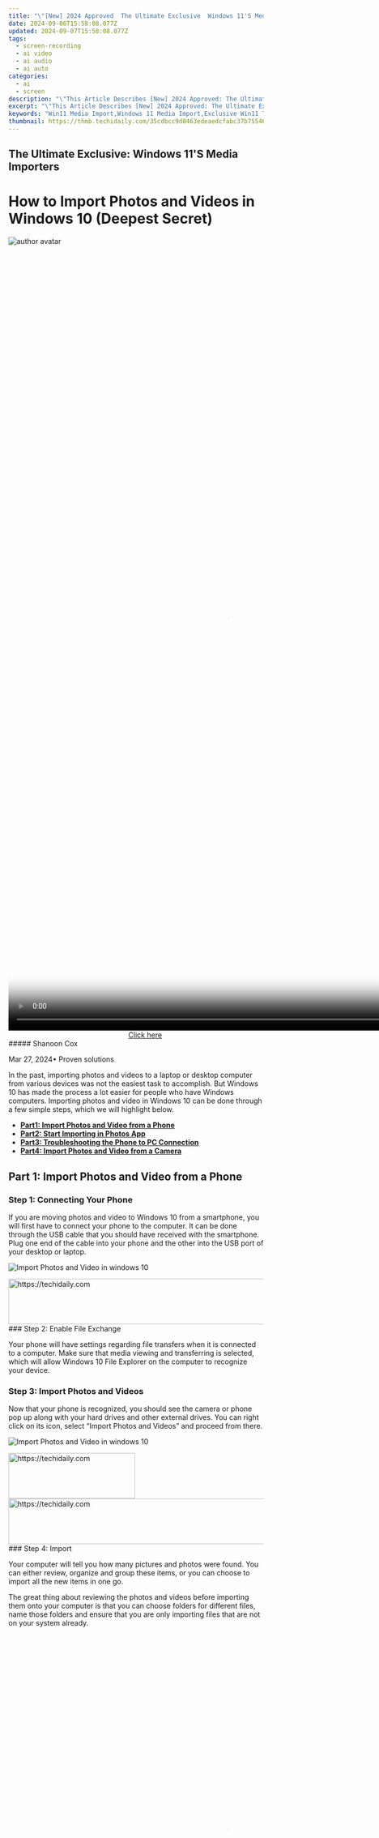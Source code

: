 ```yaml
---
title: "\"[New] 2024 Approved  The Ultimate Exclusive  Windows 11'S Media Importers\""
date: 2024-09-06T15:58:08.077Z
updated: 2024-09-07T15:58:08.077Z
tags: 
  - screen-recording
  - ai video
  - ai audio
  - ai auto
categories: 
  - ai
  - screen
description: "\"This Article Describes [New] 2024 Approved: The Ultimate Exclusive: Windows 11'S Media Importers\""
excerpt: "\"This Article Describes [New] 2024 Approved: The Ultimate Exclusive: Windows 11'S Media Importers\""
keywords: "Win11 Media Import,Windows 11 Media Import,Exclusive Win11 Tools,Ultimate Win11 Guide,Media Importers Win11,Expertise in Win11 Imports,Top Windows 11 Importing"
thumbnail: https://thmb.techidaily.com/35cdbcc9d0463edeaedcfabc37b755463ffdb3615e7f86b0660ca31e9acd1987.jpg
---
```


## The Ultimate Exclusive: Windows 11'S Media Importers

# How to Import Photos and Videos in Windows 10 (Deepest Secret)

![author avatar](https://images.wondershare.com/filmora/article-images/shannon-cox.jpg)

<!-- affiliate ads begin -->
<span id="2135472">
					<video width="864" height="1536" style="cursor:pointer"
           poster="//a.impactradius-go.com/display-clicktoplayimage/2135472.png"
           onclick="if(!this.playClicked){this.play();this.setAttribute('controls',true);this.playClicked=true;}">
	   <source src="//a.impactradius-go.com/display-ad/18498-2135472">
	   <img src="//a.impactradius-go.com/display-clicktoplayimage/2135472.png" style="border: none; height: 100%; width: 100%; object-fit: contain">
	</video>
	<div style="width:540px;text-align:center"><a href="javascript:window.open(decodeURIComponent('https%3A%2F%2Funicoeye.pxf.io%2Fc%2F5597632%2F2135472%2F18498'), '_blank');void(0);">Click here</a></div>
</span>
<img height="0" width="0" src="https://imp.pxf.io/i/5597632/2135472/18498" style="position:absolute;visibility:hidden;" border="0" />
<!-- affiliate ads end -->
##### Shanoon Cox

 Mar 27, 2024• Proven solutions

In the past, importing photos and videos to a laptop or desktop computer from various devices was not the easiest task to accomplish. But Windows 10 has made the process a lot easier for people who have Windows computers. Importing photos and video in Windows 10 can be done through a few simple steps, which we will highlight below.

* [**Part1: Import Photos and Video from a Phone**](#part1)
* [**Part2: Start Importing in Photos App**](#part2)
* [**Part3: Troubleshooting the Phone to PC Connection**](#part3)
* [**Part4: Import Photos and Video from a Camera**](#part4)

## Part 1: Import Photos and Video from a Phone

### Step 1: Connecting Your Phone

If you are moving photos and video to Windows 10 from a smartphone, you will first have to connect your phone to the computer. It can be done through the USB cable that you should have received with the smartphone. Plug one end of the cable into your phone and the other into the USB port of your desktop or laptop.

![Import Photos and Video in windows 10](https://images.wondershare.com/filmora/article-images/usb-cable.jpg)

<!-- affiliate ads begin -->
<a href="https://ephamedtechinc.pxf.io/c/5597632/2126493/26400" target="_top" id="2126493">
  <img src="//a.impactradius-go.com/display-ad/26400-2126493" border="0" alt="https://techidaily.com" width="640" height="90"/>
</a>
<img height="0" width="0" src="https://ephamedtechinc.pxf.io/i/5597632/2126493/26400" style="position:absolute;visibility:hidden;" border="0" />
<!-- affiliate ads end -->
### Step 2: Enable File Exchange

Your phone will have settings regarding file transfers when it is connected to a computer. Make sure that media viewing and transferring is selected, which will allow Windows 10 File Explorer on the computer to recognize your device.

### Step 3: Import Photos and Videos

Now that your phone is recognized, you should see the camera or phone pop up along with your hard drives and other external drives. You can right click on its icon, select “Import Photos and Videos” and proceed from there.

![Import Photos and Video in windows 10](https://images.wondershare.com/filmora/article-images/import-video-photos-to-windows-10.jpg)

<!-- affiliate ads begin -->
<a href="https://review-au.sjv.io/c/5597632/2098705/14409" target="_top" id="2098705">
  <img src="//a.impactradius-go.com/display-ad/14409-2098705" border="0" alt="https://techidaily.com" width="250" height="90"/>
</a>
<img height="0" width="0" src="https://review-au.sjv.io/i/5597632/2098705/14409" style="position:absolute;visibility:hidden;" border="0" />
<!-- affiliate ads end -->
<!-- affiliate ads begin -->
<a href="https://unicoeye.pxf.io/c/5597632/2134228/18498" target="_top" id="2134228">
  <img src="//a.impactradius-go.com/display-ad/18498-2134228" border="0" alt="https://techidaily.com" width="728" height="90"/>
</a>
<img height="0" width="0" src="https://unicoeye.pxf.io/i/5597632/2134228/18498" style="position:absolute;visibility:hidden;" border="0" />
<!-- affiliate ads end -->
### Step 4: Import

Your computer will tell you how many pictures and photos were found. You can either review, organize and group these items, or you can choose to import all the new items in one go.

The great thing about reviewing the photos and videos before importing them onto your computer is that you can choose folders for different files, name those folders and ensure that you are only importing files that are not on your system already.

<!-- affiliate ads begin -->
<span id="1834906">
					<video width="864" height="864" style="cursor:pointer"
           poster="//a.impactradius-go.com/display-clicktoplayimage/1834906.png"
           onclick="if(!this.playClicked){this.play();this.setAttribute('controls',true);this.playClicked=true;}">
	   <source src="//a.impactradius-go.com/display-ad/16836-1834906">
	   <img src="//a.impactradius-go.com/display-clicktoplayimage/1834906.png" style="border: none; height: 100%; width: 100%; object-fit: contain">
	</video>
	<div style="width:540px;text-align:center"><a href="javascript:window.open(decodeURIComponent('https%3A%2F%2F25home.pxf.io%2Fc%2F5597632%2F1834906%2F16836'), '_blank');void(0);">Click here</a></div>
</span>
<img height="0" width="0" src="https://imp.pxf.io/i/5597632/1834906/16836" style="position:absolute;visibility:hidden;" border="0" />
<!-- affiliate ads end -->
## Part 2: Start Importing in Photos App

Another option for you is the Photos app that is pre-installed in computers with Windows 10.

Go to Start -> All Apps -> Photos and open it up. Your phone or camera should be connected to the computer when you are attempting this process.

Click the Import button on the Photos app and choose the items that you want to import. When you have selected all the items you want, click on continue and then import. All your files will be added onto your computer and they will be visible within the Photos app.

![Import Photos and Video in windows 10](https://images.wondershare.com/filmora/article-images/import-photos-video-from-photos-app.jpg)

<!-- affiliate ads begin -->
<a href="https://ephamedtechinc.pxf.io/c/5597632/2137216/26400" target="_top" id="2137216">
  <img src="//a.impactradius-go.com/display-ad/26400-2137216" border="0" alt="https://techidaily.com" width="728" height="90"/>
</a>
<img height="0" width="0" src="https://ephamedtechinc.pxf.io/i/5597632/2137216/26400" style="position:absolute;visibility:hidden;" border="0" />
<!-- affiliate ads end -->
Within the app, it is easy to see your photos and videos as they are organized based on the date they are imported. So you will be able to see exactly what you have added in the most recent imports and with future imports as well.

**You may also like:** [How to Add Titles/Text to Video on Photos App in Windows 10 >>](https://tools.techidaily.com/wondershare/filmora/download/)

## Part 3: Troubleshooting the Phone to PC Connection

There are instances where you may have some problems connecting your phone to the computer, even if you have the USB cable connected on both ends.

The first thing to check is whether your USB port works. Try connecting some other device, such as a mouse or keyboard, into that port. If the device works, it means your port is not the cause of the problem. Now check the cable with a smartphone charger. If your phone charges with the cable, it means your cable is not a problem.

As mentioned above, you must ensure that you have enabled media and file transfers in the USB settings when you connect your phone to the computer. It is the only way that your computer has permission to access the files on your smartphone.

If you have an iPhone, ensure that your device is unlocked. You will get a “Trust this device” prompt and you must accept it. And if your photos are saved directly to iCloud and not your iPhone, you will need to complete a transfer from iCloud, which you can do by visiting the website or using the relevant desktop app.

<!-- affiliate ads begin -->
<a href="https://ephamedtechinc.pxf.io/c/5597632/2136627/26400" target="_top" id="2136627">
  <img src="//a.impactradius-go.com/display-ad/26400-2136627" border="0" alt="https://techidaily.com" width="728" height="90"/>
</a>
<img height="0" width="0" src="https://ephamedtechinc.pxf.io/i/5597632/2136627/26400" style="position:absolute;visibility:hidden;" border="0" />
<!-- affiliate ads end -->
## Part 4: Import Photos and Video from a Camera

Those who are importing photos and videos from a camera rather than a smartphone can use the above options as well. Both Windows 10 File Explorer and the Photos app will be compatible with your camera, provided it can connect through a USB cable and a USB port on the computer.

Connect the camera to your phone and then follow the above steps to import your media content.

![Import Photos and Video in windows 10](https://images.wondershare.com/filmora/article-images/import-photos-video-from-camera.jpg)

## Conclusion

If you own a Windows 10 desktop or laptop, it is very easy to connect a smartphone or digital camera to your computer. Then you will be able to use File Explorer or the built in Photos app to access and download your photos and videos. Adding your content to the computer lets you save the files, share them with friends, edit them using programs like Photoshop, or save space on your smartphone/camera.

![author avatar](https://images.wondershare.com/filmora/article-images/shannon-cox.jpg)

<!-- affiliate ads begin -->
<a href="https://unicoeye.pxf.io/c/5597632/2134218/18498" target="_top" id="2134218">
  <img src="//a.impactradius-go.com/display-ad/18498-2134218" border="0" alt="https://techidaily.com" width="728" height="90"/>
</a>
<img height="0" width="0" src="https://unicoeye.pxf.io/i/5597632/2134218/18498" style="position:absolute;visibility:hidden;" border="0" />
<!-- affiliate ads end -->
Shanoon Cox

Shanoon Cox is a writer and a lover of all things video.

Follow @Shanoon Cox


<ins class="adsbygoogle"
     style="display:block"
     data-ad-format="autorelaxed"
     data-ad-client="ca-pub-7571918770474297"
     data-ad-slot="1223367746"></ins>



<ins class="adsbygoogle"
     style="display:block"
     data-ad-client="ca-pub-7571918770474297"
     data-ad-slot="8358498916"
     data-ad-format="auto"
     data-full-width-responsive="true"></ins>


<span class="atpl-alsoreadstyle">Also read:</span>
<div><ul>
<li><a href="https://fox-helps.techidaily.com/new-2024-approved-all-about-dji-inspire-1-in-depth-analysis/"><u>[New] 2024 Approved All About DJI Inspire 1 in Depth Analysis</u></a></li>
<li><a href="https://fox-helps.techidaily.com/new-2024-approved-strategies-for-securing-product-sponsors-on-youtube/"><u>[New] 2024 Approved Strategies for Securing Product Sponsors on YouTube</u></a></li>
<li><a href="https://instagram-video-files.techidaily.com/new-2024-approved-thriving-on-instagram-vids-blueprint-for-effective-content-strategies/"><u>[New] 2024 Approved Thriving on Instagram Vids Blueprint for Effective Content Strategies</u></a></li>
<li><a href="https://fox-helps.techidaily.com/new-8-best-webcam-filters-for-streaming-for-2024/"><u>[New] 8 Best Webcam Filters For Streaming for 2024</u></a></li>
<li><a href="https://extra-hints.techidaily.com/new-converting-classics-digitizing-and-archiving-past-photos/"><u>[New] Converting Classics Digitizing and Archiving Past Photos</u></a></li>
<li><a href="https://fox-helps.techidaily.com/new-create-your-own-whatsapp-ringtone-a-comprehensive-guide-to-ios-and-android/"><u>[New] Create Your Own WhatsApp Ringtone - A Comprehensive Guide to iOS & Android</u></a></li>
<li><a href="https://fox-helps.techidaily.com/new-digital-image-coloring-upside-down/"><u>[New] Digital Image Coloring Upside Down</u></a></li>
<li><a href="https://fox-helps.techidaily.com/new-from-newcomer-to-notable-nominee-nudging-numbers-naturally-for-2024/"><u>[New] From Newcomer to Notable Nominee Nudging Numbers Naturally for 2024</u></a></li>
<li><a href="https://fox-helps.techidaily.com/new-galaxy-visionhub-premium-integrated-4k-all-in-one-panels-for-2024/"><u>[New] Galaxy VisionHub Premium Integrated 4K All-in-One Panels for 2024</u></a></li>
<li><a href="https://fox-helps.techidaily.com/new-how-to-add-motion-blur-to-photos-in-adobe-illustrator/"><u>[New] How to Add Motion Blur to Photos In Adobe Illustrator</u></a></li>
<li><a href="https://fox-helps.techidaily.com/new-in-2024-innovative-ideas-for-eye-catching-podcast-artwork/"><u>[New] In 2024, Innovative Ideas for Eye-Catching Podcast Artwork</u></a></li>
<li><a href="https://fox-helps.techidaily.com/new-in-2024-prime-picks-best-windows-phone-video-players-list/"><u>[New] In 2024, Prime Picks Best Windows Phone Video Players List</u></a></li>
<li><a href="https://fox-helps.techidaily.com/new-mastering-the-mix-adding-cropping-and-adjusting-audio-in-canva/"><u>[New] Mastering the Mix Adding, Cropping & Adjusting Audio in Canva</u></a></li>
<li><a href="https://screen-video-capture.techidaily.com/new-pcs-premier-ps3-imitators-ranked-top-5-choices/"><u>[New] PC's Premier PS3 Imitators Ranked Top 5 Choices</u></a></li>
<li><a href="https://fox-helps.techidaily.com/new-premium-4k-cameras-ranked-1-to-18-for-2024/"><u>[New] Premium 4K Cameras Ranked #1 to #18 for 2024</u></a></li>
<li><a href="https://fox-helps.techidaily.com/new-ranked-top-picks-for-free-skype-tones-for-2024/"><u>[New] Ranked Top Picks for Free Skype Tones for 2024</u></a></li>
<li><a href="https://fox-helps.techidaily.com/new-revolutionizing-the-joy-of-packet-opening/"><u>[New] Revolutionizing the Joy of Packet Opening</u></a></li>
<li><a href="https://fox-helps.techidaily.com/new-the-pros-guide-to-hidden-power-ups-in-vlc-playback/"><u>[New] The Pro's Guide to Hidden Power-Ups in VLC Playback</u></a></li>
<li><a href="https://fox-helps.techidaily.com/updated-2024-approved-a-complete-manual-for-logging-and-storing-periscope-video/"><u>[Updated] 2024 Approved A Complete Manual for Logging & Storing Periscope Video</u></a></li>
<li><a href="https://fox-helps.techidaily.com/updated-2024-approved-integrating-photos-and-videos-a-guide-to-using-storyremix-in-windows-11/"><u>[Updated] 2024 Approved Integrating Photos & Videos A Guide to Using StoryRemix in Windows 11</u></a></li>
<li><a href="https://fox-info.techidaily.com/updated-2024-approved-top-30-metaverse-meme-creation-tips-and-trends/"><u>[Updated] 2024 Approved Top 30 Metaverse Meme Creation Tips & Trends</u></a></li>
<li><a href="https://fox-helps.techidaily.com/updated-2024-approved-visual-vanguard-leading-webcams-for-professional-podcasts/"><u>[Updated] 2024 Approved Visual Vanguard Leading Webcams for Professional Podcasts</u></a></li>
<li><a href="https://fox-helps.techidaily.com/updated-5-best-no-cost-video-enhancement-platforms-for-2024/"><u>[Updated] 5 Best No-Cost Video Enhancement Platforms for 2024</u></a></li>
<li><a href="https://fox-helps.techidaily.com/updated-immediate-fixes-for-iphone-blurry-image-problems/"><u>[Updated] Immediate Fixes for iPhone Blurry Image Problems</u></a></li>
<li><a href="https://fox-helps.techidaily.com/updated-in-2024-a-prism-of-design-from-theory-to-practice/"><u>[Updated] In 2024, A Prism of Design From Theory to Practice</u></a></li>
<li><a href="https://fox-helps.techidaily.com/updated-in-2024-essential-techniques-for-green-screen-shooting-excellence/"><u>[Updated] In 2024, Essential Techniques for Green Screen Shooting Excellence</u></a></li>
<li><a href="https://fox-helps.techidaily.com/updated-in-2024-expert-strategies-for-efficient-whatsapp-use/"><u>[Updated] In 2024, Expert Strategies for Efficient WhatsApp Use</u></a></li>
<li><a href="https://fox-helps.techidaily.com/updated-in-2024-ideal-websites-for-painless-jpeg-to-gif-changeover/"><u>[Updated] In 2024, Ideal Websites for Painless JPEG to GIF Changeover</u></a></li>
<li><a href="https://fox-helps.techidaily.com/updated-in-2024-smartphone-evolution-at-4k-peaks-sony-xperia-xz-reviewed/"><u>[Updated] In 2024, Smartphone Evolution at 4K Peaks – Sony Xperia XZ Reviewed</u></a></li>
<li><a href="https://fox-helps.techidaily.com/updated-in-2024-the-ultimate-action-review-sj7s-4k-star-video-capability-unveiled/"><u>[Updated] In 2024, The Ultimate Action Review SJ7's 4K Star Video Capability Unveiled</u></a></li>
<li><a href="https://fox-helps.techidaily.com/updated-photo-motion-smear-for-realism-in-adobe-for-2024/"><u>[Updated] Photo Motion Smear for Realism in Adobe for 2024</u></a></li>
<li><a href="https://some-knowledge.techidaily.com/2024-approved-holistic-editing-experience-panoramashift-evolution/"><u>2024 Approved Holistic Editing Experience PanoramaShift Evolution</u></a></li>
<li><a href="https://fox-helps.techidaily.com/2024-approved-innovative-solutions-for-your-ultimate-3d-viewing-needs/"><u>2024 Approved Innovative Solutions for Your Ultimate 3D Viewing Needs</u></a></li>
<li><a href="https://fox-helps.techidaily.com/2024-approved-streamline-your-content-best-12-html5-video-tools/"><u>2024 Approved Streamline Your Content Best 12 HTML5 Video Tools</u></a></li>
<li><a href="https://fox-helps.techidaily.com/2024-approved-vivid-visual-victory-professional-image-coloration/"><u>2024 Approved Vivid Visual Victory Professional Image Coloration</u></a></li>
<li><a href="https://fox-helps.techidaily.com/capturing-charm-sage-advice-on-editing-digital-art-for-2024/"><u>Capturing Charm Sage Advice on Editing Digital Art for 2024</u></a></li>
<li><a href="https://fox-helps.techidaily.com/dialogue-dynamics-connecting-with-your-youtube-crowd-for-2024/"><u>Dialogue Dynamics Connecting With Your YouTube Crowd for 2024</u></a></li>
<li><a href="https://win11-tips.techidaily.com/essential-routes-to-access-windows-11-display-settings-in-10-steps/"><u>Essential Routes to Access Windows 11 Display Settings in 10 Steps</u></a></li>
<li><a href="https://fox-helps.techidaily.com/explore-asmrs-impact-on-stress-reduction-for-2024/"><u>Explore ASMR’s Impact on Stress Reduction for 2024</u></a></li>
<li><a href="https://screen-mirror.techidaily.com/how-to-mirror-pc-screen-to-vivo-t2-pro-5g-phones-drfone-by-drfone-android/"><u>How to Mirror PC Screen to Vivo T2 Pro 5G Phones? | Dr.fone</u></a></li>
<li><a href="https://screen-activity-recording.techidaily.com/in-2024-efficient-screen-recording-on-xbox-explained/"><u>In 2024, Efficient Screen Recording on Xbox Explained</u></a></li>
<li><a href="https://ios-unlock.techidaily.com/in-2024-how-to-unlock-iphone-se-2022-without-passcode-4-easy-methods-by-drfone-ios/"><u>In 2024, How To Unlock iPhone SE (2022) Without Passcode? 4 Easy Methods</u></a></li>
<li><a href="https://fox-helps.techidaily.com/in-2024-the-evolution-of-drone-remote-control-systems-syma-x8c/"><u>In 2024, The Evolution of Drone Remote Control Systems – Syma X8C</u></a></li>
<li><a href="https://android-pokemon-go.techidaily.com/in-2024-the-ultimate-guide-to-get-the-rare-candy-on-pokemon-go-fire-red-on-itel-s23plus-drfone-by-drfone-virtual-android/"><u>In 2024, The Ultimate Guide to Get the Rare Candy on Pokemon Go Fire Red On Itel S23+ | Dr.fone</u></a></li>
<li><a href="https://fox-helps.techidaily.com/in-2024-unveiling-nikons-1j5-a-4k-video-masterpiece/"><u>In 2024, Unveiling Nikon's 1J5 A 4K Video Masterpiece</u></a></li>
<li><a href="https://fox-helps.techidaily.com/in-2024-virtual-decoration-google-vs-alternative-ar-tools/"><u>In 2024, Virtual Decoration Google Vs. Alternative AR Tools</u></a></li>
<li><a href="https://fox-helps.techidaily.com/is-this-a-bug-or-intentional-edit-on-instagram/"><u>Is This a Bug or Intentional Edit on Instagram?</u></a></li>
<li><a href="https://extra-lessons.techidaily.com/securing-your-online-presence-off-facebook-activities-exposed/"><u>Securing Your Online Presence Off-Facebook Activities Exposed</u></a></li>
<li><a href="https://screen-video-capture.techidaily.com/streamlined-recording-of-powerpoint-slides-via-webcam/"><u>Streamlined Recording of PowerPoint Slides via Webcam</u></a></li>
<li><a href="https://fox-helps.techidaily.com/tune-the-frame-diy-music-video-production-with-iphone/"><u>Tune the Frame DIY Music Video Production with iPhone</u></a></li>
<li><a href="https://fox-helps.techidaily.com/wallet-friendly-spherical-camera-systems-for-hobbyists/"><u>Wallet-Friendly Spherical Camera Systems for Hobbyists</u></a></li>
</ul></div>
